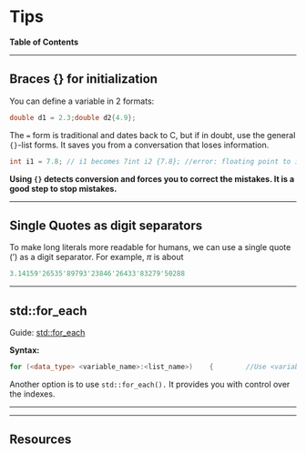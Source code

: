 # Tips

**Table of Contents**

---

## Braces {} for initialization

You can define a variable in 2 formats:

```cpp
double d1 = 2.3;double d2{4.9};
```

The `=` form is traditional and dates back to C, but if in doubt, use the general `{}`-list forms. It saves you from a conversation that loses information.

```cpp
int i1 = 7.8; // i1 becomes 7int i2 {7.8}; //error: floating point to integer conversion
```

**Using `{}` detects conversion and forces you to correct the mistakes. It is a good step to stop mistakes.**

---

## Single Quotes as digit separators

To make long literals more readable for humans, we can use a single quote (’) as a digit separator. For example, *π* is about

```cpp
3.14159'26535'89793'23846'26433'83279'50288
```

---

## std::for_each

Guide: [std::for_each](https://en.cppreference.com/w/cpp/algorithm/for_each)

**Syntax:**

```cpp
for (<data_type> <variable_name>:<list_name>)    {        //Use <variable_name> for work    }
```

Another option is to use `std::for_each().` It provides you with control over the indexes.

---

---

## Resources